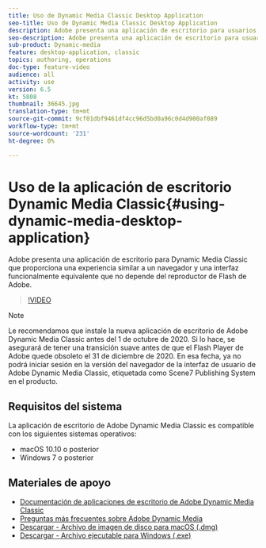 ```yaml
---
title: Uso de Dynamic Media Classic Desktop Application
seo-title: Uso de Dynamic Media Classic Desktop Application
description: Adobe presenta una aplicación de escritorio para usuarios de Dynamic Media Classic que ya no dependen de la tecnología de Flash de Adobe en el navegador.
seo-description: Adobe presenta una aplicación de escritorio para usuarios de Dynamic Media Classic que ya no dependen de la tecnología de Flash de Adobe en el navegador.
sub-product: Dynamic-media
feature: desktop-application, classic
topics: authoring, operations
doc-type: feature-video
audience: all
activity: use
version: 6.5
kt: 5808
thumbnail: 36645.jpg
translation-type: tm+mt
source-git-commit: 9cf01dbf9461df4cc96d5bd0a96c0d4d900af089
workflow-type: tm+mt
source-wordcount: '231'
ht-degree: 0%

---
```



# Uso de la aplicación de escritorio Dynamic Media Classic{#using-dynamic-media-desktop-application}

Adobe presenta una aplicación de escritorio para Dynamic Media Classic que proporciona una experiencia similar a un navegador y una interfaz funcionalmente equivalente que no depende del reproductor de Flash de Adobe.

>[!VIDEO](https://video.tv.adobe.com/v/36645/?quality=12)

>[!NOTE]
>
> Le recomendamos que instale la nueva aplicación de escritorio de Adobe Dynamic Media Classic antes del 1 de octubre de 2020. Si lo hace, se asegurará de tener una transición suave antes de que el Flash Player de Adobe quede obsoleto el 31 de diciembre de 2020. En esa fecha, ya no podrá iniciar sesión en la versión del navegador de la interfaz de usuario de Adobe Dynamic Media Classic, etiquetada como Scene7 Publishing System en el producto.

## Requisitos del sistema

La aplicación de escritorio de Adobe Dynamic Media Classic es compatible con los siguientes sistemas operativos:

* macOS 10.10 o posterior
* Windows 7 o posterior

## Materiales de apoyo

* [Documentación de aplicaciones de escritorio de Adobe Dynamic Media Classic](https://docs.adobe.com/content/help/en/dynamic-media-classic/using/intro/dynamic-media-classic-desktop-app.html)
* [Preguntas más frecuentes sobre Adobe Dynamic Media](https://docs.adobe.com/content/help/en/dynamic-media-classic/using/new-ui-2020.html)
* [Descargar - Archivo de imagen de disco para macOS (.dmg)](http://download.macromedia.com/dynamic-media-classic/20.20.1/adobe-dynamic-media-classic-20.20.1.dmg)
* [Descargar - Archivo ejecutable para Windows (.exe)](http://download.macromedia.com/dynamic-media-classic/20.20.1/adobe-dynamic-media-classic-20.20.1.exe)

